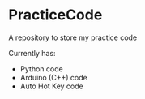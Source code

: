 # PracticeCode
A repository to store my practice code

Currently has:
- Python code
- Arduino (C++) code
- Auto Hot Key code